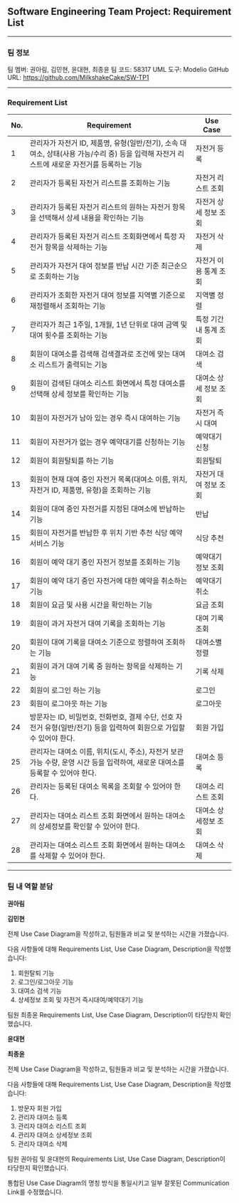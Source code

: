 ## Software Engineering Team Project: Requirement List

---

### **팀 정보**

팀 멤버: 권아림, 김민현, 윤대현, 최종윤
팀 코드: 58317
UML 도구: Modelio
GitHub URL: https://github.com/MilkshakeCake/SW-TP1

---

### Requirement List

| No. | Requirement                                                                                                                        | Use Case               |
| --- | ---------------------------------------------------------------------------------------------------------------------------------- | ---------------------- |
| 1   | 관리자가 자전거 ID, 제품명, 유형(일반/전기), 소속 대여소, 상태(사용 가능/수리 중) 등을 입력해 자전거 리스트에 새로운 자전거를 등록하는 기능 | 자전거 등록     |
| 2   | 관리자가 등록된 자전거 리스트를 조회하는 기능                                                                                       | 자전거 리스트 조회     |
| 3   | 관리자가 등록된 자전거 리스트의 원하는 자전거 항목을 선택해서 상세 내용을 확인하는 기능                                             | 자전거 상세 정보 조회  |
| 4   | 관리자가 등록된 자전거 리스트 조회화면에서 특정 자전거 항목을 삭제하는 기능                                                         | 자전거 삭제            |
| 5   | 관리자가 자전거 대여 정보를 반납 시간 기준 최근순으로 조회하는 기능                                                                 | 자전거 이용 통계 조회  |
| 6   | 관리자가 조회한 자전거 대여 정보를 지역별 기준으로 재정렬해서 조회하는 기능                                                        | 지역별 정렬            |
| 7   | 관리자가 최근 1주일, 1개월, 1년 단위로 대여 금액 및 대여 횟수를 조회하는 기능                                                       | 특정 기간 내 통계 조회 |
| 8   | 회원이 대여소를 검색해 검색결과로 조건에 맞는 대여소 리스트가 출력되는 기능                                                         | 대여소 검색            |
| 9   | 회원이 검색된 대여소 리스트 화면에서 특정 대여소를 선택해 상세 정보를 확인하는 기능                                                | 대여소 상세 정보 조회  |
| 10  | 회원이 자전거가 남아 있는 경우 즉시 대여하는 기능                                                                                  | 자전거 즉시 대여       |
| 11  | 회원이 자전거가 없는 경우 예약대기를 신청하는 기능                                                                                 | 예약대기 신청          |
| 12  | 회원이 회원탈퇴를 하는 기능                                                                                                      | 회원탈퇴                 |
| 13  | 회원이 현재 대여 중인 자전거 목록(대여소 이름, 위치, 자전거 ID, 제품명, 유형)을 조회하는 기능                                       | 자전거 대여 정보 조회  |
| 14  | 회원이 대여 중인 자전거를 지정된 대여소에 반납하는 기능                                                                            | 반납                   |
| 15  | 회원이 자전거를 반납한 후 위치 기반 추천 식당 예약 서비스 기능                                                                     | 식당 추천              |
| 16  | 회원이 예약 대기 중인 자전거 정보를 조회하는 기능                                                                                  | 예약대기 정보 조회     |
| 17  | 회원이 예약 대기 중인 자전거에 대한 예약을 취소하는 기능                                                                           | 예약대기 취소          |
| 18  | 회원이 요금 및 사용 시간을 확인하는 기능                                                                                           | 요금 조회              |
| 19  | 회원이 과거 자전거 대여 기록을 조회하는 기능                                                                                       | 대여 기록 조회         |
| 20  | 회원이 대여 기록을 대여소 기준으로 정렬하여 조회하는 기능                                                                          | 대여소별 정렬          |
| 21  | 회원이 과거 대여 기록 중 원하는 항목을 삭제하는 기능                                                                                | 기록 삭제              |
| 22  | 회원이 로그인 하는 기능                                                                                                           | 로그인            |
| 23  | 회원이 로그아웃 하는 기능                                                                                                           | 로그아웃            |
| 24  | 방문자는 ID, 비밀번호, 전화번호, 결제 수단, 선호 자전거 유형(일반/전기) 등을 입력하여 회원으로 가입할 수 있어야 한다.                                                                                                           | 회원 가입            |
| 25  | 관리자는 대여소 이름, 위치(도시, 주소), 자전거 보관 가능 수량, 운영 시간 등을 입력하여, 새로운 대여소를 등록할 수 있어야 한다.                                                                                                           | 대여소 등록            |
| 26  | 관리자는 등록된 대여소 목록을 조회할 수 있어야 한다.                                                                                                           | 대여소 리스트 조회            |
| 27  | 관리자는 대여소 리스트 조회 화면에서 원하는 대여소의 상세정보를 확인할 수 있어야 한다.                                                                                                           | 대여소 상세정보 조회            |
| 28  | 관리자는 대여소 리스트 조회 화면에서 원하는 대여소를 삭제할 수 있어야 한다.                                                                                                           | 대여소 삭제            |

---

### **팀 내 역할 분담**

**권아림**

**김민현**

전체 Use Case Diagram을 작성하고, 팀원들과 비교 및 분석하는 시간을 가졌습니다.

다음 사항들에 대해 Requirements List, Use Case Diagram, Description을 작성했습니다:
1. 회원탈퇴 기능
2. 로그인/로그아웃 기능
3. 대여소 검색 기능
4. 상세정보 조회 및 자전거 즉시대여/예약대기 기능

팀원 최종윤 Requirements List, Use Case Diagram, Description이 타당한지 확인했습니다.

**윤대현**

**최종윤**

전체 Use Case Diagram을 작성하고, 팀원들과 비교 및 분석하는 시간을 가졌습니다.

다음 사항들에 대해 Requirements List, Use Case Diagram, Description을 작성했습니다:
1. 방문자 회원 가입
2. 관리자 대여소 등록
3. 관리자 대여소 리스트 조회
4. 관리자 대여소 상세정보 조회
5. 관리자 대여소 삭제

팀원 권아림 및 윤대현의 Requirements List, Use Case Diagram, Description이 타당한지 확인했습니다.

통합된 Use Case Diagram의 명칭 방식을 통일시키고 일부 잘못된 Communication Link를 수정했습니다.
